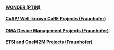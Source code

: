 #### [WONDER (PTIN)](wonder.md)

#### [CoAP/ Well-known CoRE Projects (Fraunhofer)](CoAP_well_known_core.md)

#### [OMA Device Management Projects (Fraunhofer)](OMA_DM_LWM2M_projects.md)

#### [ETSI and OneM2M Projects (Fraunhofer)](ETSI_oneM2M.md)


